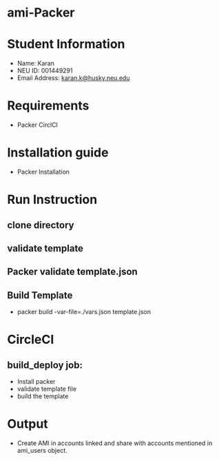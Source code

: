 # ami-Packer

# Student Information

- Name: Karan
- NEU ID: 001449291   
- Email Address: karan.k@husky.neu.edu 

# Requirements
- Packer
CirclCI

# Installation guide

- Packer Installation

# Run Instruction

## clone directory

## validate template

## Packer validate template.json

## Build Template

- packer build -var-file=./vars.json template.json

# CircleCI

## build_deploy job:

- Install packer
- validate template file
- build the template

# Output

- Create AMI in accounts linked and share with accounts mentioned in ami_users object.

